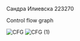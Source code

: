 Сандра Илиевска 223270


Control flow graph

![CFG](https://github.com/sandrailievskaa/SI_2024_lab2_223270/assets/131893105/b28ae95c-4301-4fc3-beea-061e8314b96f)
![CFG (1)](https://github.com/sandrailievskaa/SI_2024_lab2_223270/assets/131893105/ca688867-709b-4195-b30d-43844e9e4dc9)
